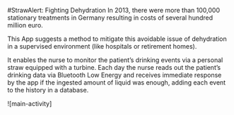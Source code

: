 #StrawAlert: Fighting Dehydration
In 2013, there were more than 100,000 stationary treatments in Germany resulting in costs of several hundred million euro.

This App suggests a method to mitigate this avoidable issue of dehydration in a supervised environment (like hospitals or retirement homes).

It enables the nurse to monitor the patient’s drinking events via a personal straw equipped with a turbine. Each day the nurse reads out the patient’s drinking data via Bluetooth Low Energy and receives immediate response by the app if the ingested amount of liquid was enough, adding each event to the history in a database.

![main-activity]
